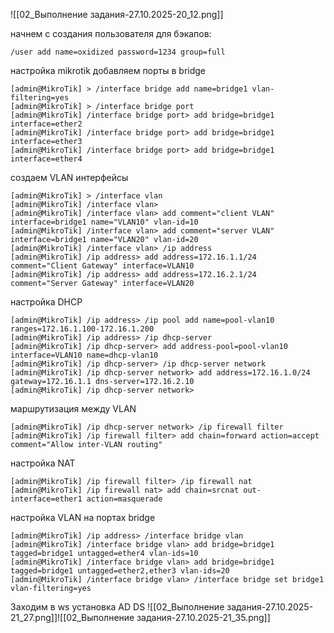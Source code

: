 ![[02_Выполнение задания-27.10.2025-20_12.png]]

начнем с создания пользователя для бэкапов:
```
/user add name=oxidized password=1234 group=full
```

настройка mikrotik
добавляем порты в bridge
```
[admin@MikroTik] > /interface bridge add name=bridge1 vlan-filtering=yes
[admin@MikroTik] > /interface bridge port
[admin@MikroTik] /interface bridge port> add bridge=bridge1 interface=ether2
[admin@MikroTik] /interface bridge port> add bridge=bridge1 interface=ether3
[admin@MikroTik] /interface bridge port> add bridge=bridge1 interface=ether4
```
создаем VLAN интерфейсы
```
[admin@MikroTik] > /interface vlan
[admin@MikroTik] /interface vlan>
[admin@MikroTik] /interface vlan> add comment="client VLAN" interface=bridge1 name="VLAN10" vlan-id=10
[admin@MikroTik] /interface vlan> add comment="server VLAN" interface=bridge1 name="VLAN20" vlan-id=20
[admin@MikroTik] /interface vlan> /ip address
[admin@MikroTik] /ip address> add address=172.16.1.1/24 comment="Client Gateway" interface=VLAN10
[admin@MikroTik] /ip address> add address=172.16.2.1/24 comment="Server Gateway" interface=VLAN20
```
настройка DHCP
```
[admin@MikroTik] /ip address> /ip pool add name=pool-vlan10 ranges=172.16.1.100-172.16.1.200
[admin@MikroTik] /ip address> /ip dhcp-server
[admin@MikroTik] /ip dhcp-server> add address-pool=pool-vlan10 interface=VLAN10 name=dhcp-vlan10
[admin@MikroTik] /ip dhcp-server> /ip dhcp-server network
[admin@MikroTik] /ip dhcp-server network> add address=172.16.1.0/24 gateway=172.16.1.1 dns-server=172.16.2.10
[admin@MikroTik] /ip dhcp-server network>

```
маршрутизация между VLAN
```
[admin@MikroTik] /ip dhcp-server network> /ip firewall filter
[admin@MikroTik] /ip firewall filter> add chain=forward action=accept comment="Allow inter-VLAN routing"
```
настройка NAT
```
[admin@MikroTik] /ip firewall filter> /ip firewall nat
[admin@MikroTik] /ip firewall nat> add chain=srcnat out-interface=ether1 action=masquerade
```
настройка VLAN на портах bridge
```
[admin@MikroTik] /ip address> /interface bridge vlan
[admin@MikroTik] /interface bridge vlan> add bridge=bridge1 tagged=bridge1 untagged=ether4 vlan-ids=10
[admin@MikroTik] /interface bridge vlan> add bridge=bridge1 tagged=bridge1 untagged=ether2,ether3 vlan-ids=20
[admin@MikroTik] /interface bridge vlan> /interface bridge set bridge1 vlan-filtering=yes
```

Заходим в ws
установка AD DS
![[02_Выполнение задания-27.10.2025-21_27.png]]![[02_Выполнение задания-27.10.2025-21_35.png]]